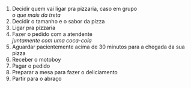 1. Decidir quem vai ligar pra pizzaria, caso em grupo<br />
*o que mais da treta*
2. Decidir o tamanho e o sabor da pizza
3. Ligar pra pizzaria
4. Fazer o pedido com a atendente<br />
*juntamente com uma coca-cola*
5. Aguardar pacientemente acima de 30 minutos para a chegada da sua pizza
6. Receber o motoboy
7. Pagar o pedido
8. Preparar a mesa para fazer o deliciamento
9. Partir para o abraço